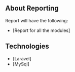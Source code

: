 ## About Reporting

Report will have the following:

- [Report for all the modules]

## Technologies

- [Laravel]
- [MySql]